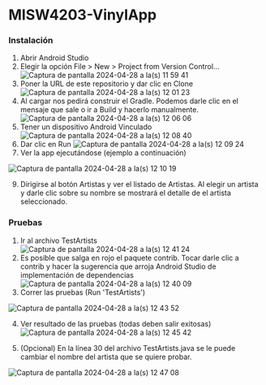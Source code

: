 # MISW4203-VinylApp

### Instalación
1. Abrir Android Studio
2. Elegir la opción File > New > Project from Version Control...
![Captura de pantalla 2024-04-28 a la(s) 11 59 41](https://github.com/necalero/MISW4203-VinylApp/assets/142345624/a33b3f8b-e3de-4259-bbca-e280d9268719)
4. Poner la URL de este repositorio y dar clic en Clone
![Captura de pantalla 2024-04-28 a la(s) 12 01 23](https://github.com/necalero/MISW4203-VinylApp/assets/142345624/adb500d9-3de1-4021-b113-ea5a911292dd)
5. Al cargar nos pedirá construir el Gradle. Podemos darle clic en el mensaje que sale o ir a Build y hacerlo manualmente.
![Captura de pantalla 2024-04-28 a la(s) 12 06 06](https://github.com/necalero/MISW4203-VinylApp/assets/142345624/ccfe421d-812e-462b-97af-a0b56a282a4a)
6. Tener un dispositivo Android Vinculado
![Captura de pantalla 2024-04-28 a la(s) 12 08 40](https://github.com/necalero/MISW4203-VinylApp/assets/142345624/d1464e52-196d-45bf-8095-d542ac233a97)
7. Dar clic en Run
![Captura de pantalla 2024-04-28 a la(s) 12 09 24](https://github.com/necalero/MISW4203-VinylApp/assets/142345624/cd803b9a-796e-453c-ba8c-69f79570f24a)
8. Ver la app ejecutándose (ejemplo a continuación)

![Captura de pantalla 2024-04-28 a la(s) 12 10 19](https://github.com/necalero/MISW4203-VinylApp/assets/142345624/0b366f72-3e74-4a72-a7ca-cc3afd50e605)

9. Dirigirse al botón Artistas y ver el listado de Artistas. Al elegir un artista y darle clic sobre su nombre se mostrará el detalle de el artista seleccionado.

### Pruebas
1. Ir al archivo TestArtists
![Captura de pantalla 2024-04-28 a la(s) 12 41 24](https://github.com/necalero/MISW4203-VinylApp/assets/142345624/e4f3e29a-8061-4d3e-8ffe-43ffe8143cd6)
2. Es posible que salga en rojo el paquete contrib. Tocar darle clic a contrib y hacer la sugerencia que arroja Android Studio de implementación de dependencias
![Captura de pantalla 2024-04-28 a la(s) 12 40 09](https://github.com/necalero/MISW4203-VinylApp/assets/142345624/b980934c-efdd-4b16-958a-bea81d0741c3)
3. Correr las pruebas (Run 'TestArtists')

![Captura de pantalla 2024-04-28 a la(s) 12 43 52](https://github.com/necalero/MISW4203-VinylApp/assets/142345624/c0a271a9-1d24-48bc-9aa4-332abb7c60b5)

4. Ver resultado de las pruebas (todas deben salir exitosas)
![Captura de pantalla 2024-04-28 a la(s) 12 45 42](https://github.com/necalero/MISW4203-VinylApp/assets/142345624/809a3800-419e-42f8-b38a-8cd369b95a84)

5. (Opcional) En la línea 30 del archivo TestArtists.java se le puede cambiar el nombre del artista que se quiere probar.

![Captura de pantalla 2024-04-28 a la(s) 12 47 08](https://github.com/necalero/MISW4203-VinylApp/assets/142345624/c88dea9e-b4a6-446b-ba3e-bd865c7be4c9)
